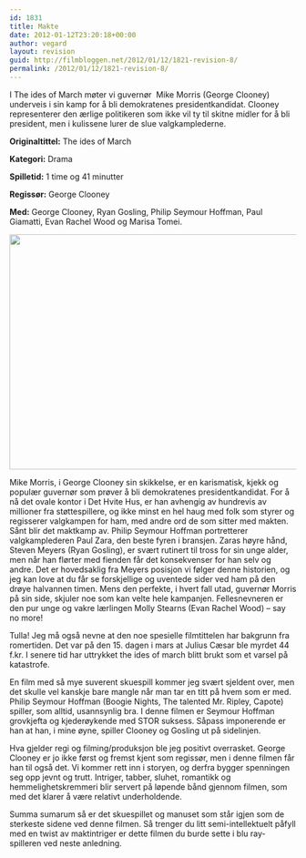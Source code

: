 ```yaml
---
id: 1831
title: Makte
date: 2012-01-12T23:20:18+00:00
author: vegard
layout: revision
guid: http://filmbloggen.net/2012/01/12/1821-revision-8/
permalink: /2012/01/12/1821-revision-8/
---
```

I The ides of March møter vi guvernør  Mike Morris (George Clooney) underveis i sin kamp for å bli demokratenes presidentkandidat. Clooney representerer den ærlige politikeren som ikke vil ty til skitne midler for å bli president, men i kulissene lurer de slue valgkamplederne.

<!--more-->

**Originaltittel:** The ides of March

**Kategori:** Drama

**Spilletid:** 1 time og 41 minutter

**Regissør:** George Clooney

**Med:** George Clooney, Ryan Gosling, Philip Seymour Hoffman, Paul Giamatti, Evan Rachel Wood og Marisa Tomei.

<a href="http://filmbloggen.net/?attachment_id=1824" rel="attachment wp-att-1824"><img class="alignnone size-large wp-image-1824" style="border-style: initial;border-color: initial" src="http://filmbloggen.net/wp-content/uploads//2012/01/nouriqq16-620x413.jpg" alt="" width="620" height="413" /></a>

Mike Morris, i George Clooney sin skikkelse, er en karismatisk, kjekk og populær guvernør som prøver å bli demokratenes presidentkandidat. For å nå det ovale kontor i Det Hvite Hus, er han avhengig av hundrevis av millioner fra støttespillere, og ikke minst en hel haug med folk som styrer og regisserer valgkampen for ham, med andre ord de som sitter med makten. Sånt blir det maktkamp av. Philip Seymour Hoffman portretterer valgkamplederen Paul Zara, den beste fyren i bransjen. Zaras høyre hånd, Steven Meyers (Ryan Gosling), er svært rutinert til tross for sin unge alder, men når han flørter med fienden får det konsekvenser for han selv og andre. Det er hovedsaklig fra Meyers posisjon vi følger denne historien, og jeg kan love at du får se forskjellige og uventede sider ved ham på den drøye halvannen timen. Mens den perfekte, i hvert fall utad, guvernør Morris på sin side, skjuler noe som kan velte hele kampanjen. Fellesnevneren er den pur unge og vakre lærlingen Molly Stearns (Evan Rachel Wood) &#8211; say no more!

Tulla! Jeg må også nevne at den noe spesielle filmtittelen har bakgrunn fra romertiden. Det var på den 15. dagen i mars at Julius Cæsar ble myrdet 44 f.kr. I senere tid har uttrykket the ides of march blitt brukt som et varsel på katastrofe.

En film med så mye suverent skuespill kommer jeg svært sjeldent over, men det skulle vel kanskje bare mangle når man tar en titt på hvem som er med. Philip Seymour Hoffman (Boogie Nights, The talented Mr. Ripley, Capote) spiller, som alltid, usannsynlig bra. I denne filmen er Seymour Hoffman grovkjefta og kjederøykende med STOR suksess. Såpass imponerende er han at han, i mine øyne, spiller Clooney og Gosling ut på sidelinjen.

Hva gjelder regi og filming/produksjon ble jeg positivt overrasket. George Clooney er jo ikke først og fremst kjent som regissør, men i denne filmen får han til også det. Vi kommer rett inn i storyen, og derfra bygger spenningen seg opp jevnt og trutt. Intriger, tabber, sluhet, romantikk og hemmelighetskremmeri blir servert på løpende bånd gjennom filmen, som med det klarer å være relativt underholdende.

Summa sumarum så er det skuespillet og manuset som står igjen som de sterkeste sidene ved denne filmen. Så trenger du litt semi-intellektuelt påfyll med en twist av maktintriger er dette filmen du burde sette i blu ray-spilleren ved neste anledning.

&nbsp;

&nbsp;

&nbsp;
